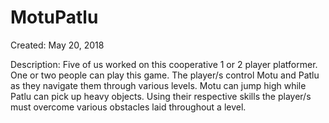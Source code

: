 # MotuPatlu
Created: May 20, 2018

Description:
Five of us worked on this cooperative 1 or 2 player platformer. One or two people can play this game. The player/s control Motu and Patlu as they navigate them through various levels. Motu can jump high while Patlu can pick up heavy objects. Using their respective skills the player/s must overcome various obstacles laid throughout a level. 
